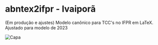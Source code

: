 # abntex2ifpr - Ivaiporã
(Em produção e ajustes)
Modelo canônico para TCC's no IFPR em LaTeX. Ajustado para modelo de 2023

![Capa](https://i.imgur.com/hhXQyni.png)

